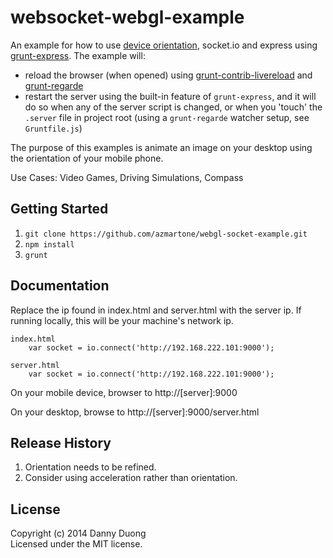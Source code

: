 # websocket-webgl-example

An example for how to use [device orientation](http://www.html5rocks.com/en/tutorials/device/orientation/), socket.io and express using [grunt-express](https://github.com/blai/grunt-express). The example will:

* reload the browser (when opened) using [grunt-contrib-livereload](https://github.com/gruntjs/grunt-contrib-livereload) and [grunt-regarde](https://github.com/yeoman/grunt-regarde)
* restart the server using the built-in feature of `grunt-express`, and it will do so when any of the server script is changed, or when you 'touch' the `.server` file in project root (using a `grunt-regarde` watcher setup, see `Gruntfile.js`)

The purpose of this examples is animate an image on your desktop using the orientation of your mobile phone.
 
Use Cases: Video Games, Driving Simulations, Compass

## Getting Started

1. `git clone https://github.com/azmartone/webgl-socket-example.git`
2. `npm install`
3. `grunt`


## Documentation
Replace the ip found in index.html and server.html with the server ip. If running locally, this will be your machine's network ip.

    index.html
        var socket = io.connect('http://192.168.222.101:9000');

    server.html
        var socket = io.connect('http://192.168.222.101:9000');

On your mobile device, browser to 
    http://[server]:9000

On your desktop, browse to
    http://[server]:9000/server.html

## Release History
1. Orientation needs to be refined.
2. Consider using acceleration rather than orientation.

## License
Copyright (c) 2014 Danny Duong  
Licensed under the MIT license.
